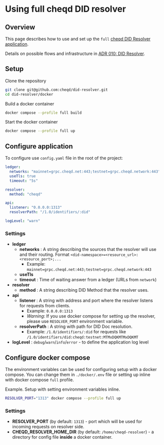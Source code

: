 # Using full cheqd DID resolver




## Overview

This page describes how to use and set up the `full` [cheqd DID Resolver application](https://github.com/cheqd/did-resolver).

Details on possible flows and infrastructure in [ADR 010: DID Resolver](architecture/adr-list/adr-002-did-resolver.md).

## Setup

Clone the repository

```bash
git clone git@github.com:cheqd/did-resolver.git
cd did-resolver/docker
```

Build a docker container 

```bash
docker compose --profile full build
```

Start the docker container 

```bash
docker compose --profile full up
```


## Configure application

To configure use `config.yaml` file in the root of the project:

```yaml
ledger:
  networks: "mainnet=grpc.cheqd.net:443;testnet=grpc.cheqd.network:443"
  useTls: true
  timeout: "5s"

resolver:
  method: "cheqd"

api:
  listener: "0.0.0.0:1313"
  resolverPath: "/1.0/identifiers/:did"

logLevel: "warn"
```

### Settings
* **ledger**
  * **networks** : A string describing the sources that the resolver will use and their routing. Format `<did-namespace>=<resource_url>:<resource_port>;...` 
    * Example: `mainnet=grpc.cheqd.net:443;testnet=grpc.cheqd.network:443`
  * **useTls**
  * **timeout** : Time of waiting answer from a ledger (URLs from `network`)
* **resolver**
  * **method** : A string describing DID Method that the resolver uses.
* **api**
  * **listener** : A string with address and port where the resolver listens for requests from clients.
    * Example: `0.0.0.0:1313`
    * *Warning*: If you use docker compose for setting up the resolver, please use `RESOLVER_PORT` environment variable.
  * **resolverPath** : A string with path for DID Doc resolution.
    * Example: `/1.0/identifiers/:did` for requests like `/1.0/identifiers/did:cheqd:testnet:MTMxDQKMTMxDQKMT`
* **logLevel** : `debug`/`warn`/`info`/`error` - to define the application log level

## Configure docker compose

The environment variables can be used for configuring setup with a docker compose.
You can change them in `./docker/.env` file
or setting up inline with docker compose `full` profile.

Example. Setup with setting environment variables inline.

```bash
RESOLVER_PORT="1313" docker compose --profile full up
```

### Settings

* **RESOLVER_PORT** (by default: `1313`) - port which will be used for incoming requests on resolver side.
* **CHEQD_RESOLVER_HOME_DIR** (by default: `/home/cheqd-resolver`) - a directory for config file **inside** a docker container.
